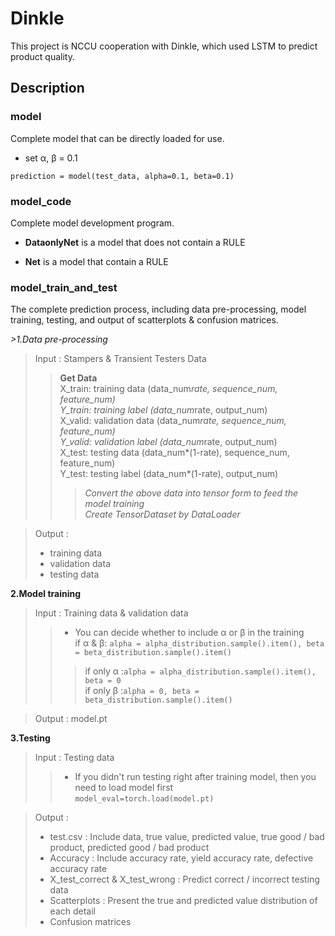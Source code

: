 # Dinkle

This project is NCCU cooperation with Dinkle, which used LSTM to predict product quality.

## Description

### model

Complete model that can be directly loaded for use.

- set α, β = 0.1

`prediction = model(test_data, alpha=0.1, beta=0.1)`

### model_code

Complete model development program.

- **DataonlyNet** is a model that does not contain a RULE

- **Net** is a model that contain a RULE

### model_train_and_test

The complete prediction process, including data pre-processing, model training, testing, and output of scatterplots & confusion matrices. 

*>*1.Data pre-processing**
>Input : Stampers & Transient Testers Data
>>**Get Data**  
>>    X_train: training data (data_num*rate, sequence_num, feature_num)  
>>    Y_train: training label (data_num*rate, output_num)  
>>    X_valid: validation data (data_num*rate, sequence_num, feature_num)  
>>    Y_valid: validation label (data_num*rate, output_num)  
>>    X_test: testing data (data_num*(1-rate), sequence_num, feature_num)  
>>    Y_test: testing label (data_num*(1-rate), output_num)  
>>>_Convert the above data into tensor form to feed the model training_      
>>>_Create TensorDataset by DataLoader_   

>Output :
> - training data
> - validation data
> - testing data  

**2.Model training**
>Input : Training data & validation data   
>> - You can decide whether to include α or β in the training  
>>  if α & β: `alpha = alpha_distribution.sample().item(), beta = beta_distribution.sample().item()`  
>>> if only α :`alpha = alpha_distribution.sample().item(), beta = 0`  
>>> if only β :`alpha = 0, beta = beta_distribution.sample().item()` 
 
>Output : model.pt   

**3.Testing**
> Input : Testing data  
>> - If you didn't run testing right after training model, then you need to load model first  
>> `model_eval=torch.load(model.pt)`  
 
> Output : 
> - test.csv : Include data, true value, predicted value, true good / bad product, predicted good / bad product
> - Accuracy : Include accuracy rate, yield accuracy rate, defective accuracy rate  
> - X_test_correct & X_test_wrong : Predict correct / incorrect testing data 
> - Scatterplots : Present the true and predicted value distribution of each detail  
> - Confusion matrices  




     

